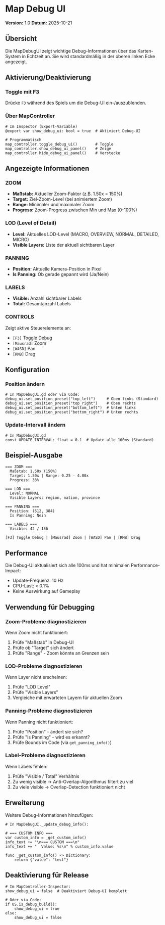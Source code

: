 # Map Debug UI

**Version:** 1.0
**Datum:** 2025-10-21

## Übersicht

Die MapDebugUI zeigt wichtige Debug-Informationen über das Karten-System in Echtzeit an. Sie wird standardmäßig in der oberen linken Ecke angezeigt.

## Aktivierung/Deaktivierung

### Toggle mit F3

Drücke `F3` während des Spiels um die Debug-UI ein-/auszublenden.

### Über MapController

```gdscript
# Im Inspector (Export-Variable)
@export var show_debug_ui: bool = true  # Aktiviert Debug-UI

# Programmatisch
map_controller.toggle_debug_ui()        # Toggle
map_controller.show_debug_ui_panel()    # Zeige
map_controller.hide_debug_ui_panel()    # Verstecke
```

## Angezeigte Informationen

### ZOOM
- **Maßstab:** Aktueller Zoom-Faktor (z.B. 1.50x = 150%)
- **Target:** Ziel-Zoom-Level (bei animiertem Zoom)
- **Range:** Minimaler und maximaler Zoom
- **Progress:** Zoom-Progress zwischen Min und Max (0-100%)

### LOD (Level of Detail)
- **Level:** Aktuelles LOD-Level (MACRO, OVERVIEW, NORMAL, DETAILED, MICRO)
- **Visible Layers:** Liste der aktuell sichtbaren Layer

### PANNING
- **Position:** Aktuelle Kamera-Position in Pixel
- **Is Panning:** Ob gerade gepannt wird (Ja/Nein)

### LABELS
- **Visible:** Anzahl sichtbarer Labels
- **Total:** Gesamtanzahl Labels

### CONTROLS
Zeigt aktive Steuerelemente an:
- `[F3]` Toggle Debug
- `[Mausrad]` Zoom
- `[WASD]` Pan
- `[RMB]` Drag

## Konfiguration

### Position ändern

```gdscript
# In MapDebugUI.gd oder via Code:
debug_ui.set_position_preset("top_left")     # Oben links (Standard)
debug_ui.set_position_preset("top_right")    # Oben rechts
debug_ui.set_position_preset("bottom_left")  # Unten links
debug_ui.set_position_preset("bottom_right") # Unten rechts
```

### Update-Intervall ändern

```gdscript
# In MapDebugUI.gd
const UPDATE_INTERVAL: float = 0.1  # Update alle 100ms (Standard)
```

## Beispiel-Ausgabe

```
=== ZOOM ===
  Maßstab: 1.50x (150%)
  Target: 1.50x | Range: 0.25 - 4.00x
  Progress: 33%

=== LOD ===
  Level: NORMAL
  Visible Layers: region, nation, province

=== PANNING ===
  Position: (512, 384)
  Is Panning: Nein

=== LABELS ===
  Visible: 42 / 156

[F3] Toggle Debug | [Mausrad] Zoom | [WASD] Pan | [RMB] Drag
```

## Performance

Die Debug-UI aktualisiert sich alle 100ms und hat minimalen Performance-Impact:
- Update-Frequenz: 10 Hz
- CPU-Last: < 0.1%
- Keine Auswirkung auf Gameplay

## Verwendung für Debugging

### Zoom-Probleme diagnostizieren

Wenn Zoom nicht funktioniert:
1. Prüfe "Maßstab" in Debug-UI
2. Prüfe ob "Target" sich ändert
3. Prüfe "Range" - Zoom könnte an Grenzen sein

### LOD-Probleme diagnostizieren

Wenn Layer nicht erscheinen:
1. Prüfe "LOD Level"
2. Prüfe "Visible Layers"
3. Vergleiche mit erwarteten Layern für aktuellen Zoom

### Panning-Probleme diagnostizieren

Wenn Panning nicht funktioniert:
1. Prüfe "Position" - ändert sie sich?
2. Prüfe "Is Panning" - wird es erkannt?
3. Prüfe Bounds im Code (via `get_panning_info()`)

### Label-Probleme diagnostizieren

Wenn Labels fehlen:
1. Prüfe "Visible / Total" Verhältnis
2. Zu wenig visible → Anti-Overlap-Algorithmus filtert zu viel
3. Zu viele visible → Overlap-Detection funktioniert nicht

## Erweiterung

Weitere Debug-Informationen hinzufügen:

```gdscript
# In MapDebugUI._update_debug_info():

# === CUSTOM INFO ===
var custom_info = _get_custom_info()
info_text += "\n=== CUSTOM ===\n"
info_text += "  Value: %s\n" % custom_info.value

func _get_custom_info() -> Dictionary:
    return {"value": "test"}
```

## Deaktivierung für Release

```gdscript
# Im MapController-Inspector:
show_debug_ui = false  # Deaktiviert Debug-UI komplett

# Oder via Code:
if OS.is_debug_build():
    show_debug_ui = true
else:
    show_debug_ui = false
```
